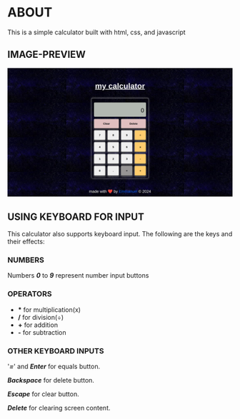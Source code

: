 # ABOUT
This is a simple calculator built with html, css, and javascript

## IMAGE-PREVIEW
![calculator-image](./calculator-preview.png)

## USING KEYBOARD FOR INPUT
This calculator also supports keyboard input.
The following are the keys and their effects:

### NUMBERS 
Numbers <b><i>0</i></b> to <b><i>9</i></b> represent number input buttons

### OPERATORS

- <b>*</b> for multiplication(x) 
- <b>/</b> for division(÷)
- <b>+</b> for addition 
- <b>-</b> for subtraction


### OTHER KEYBOARD INPUTS
'<i><b>=</b></i>' and <i><b>Enter</b></i> for equals button.

<i><b>Backspace</b></i> for delete button.

<i><b>Escape</b></i> for clear button.

<i><b>Delete</b></i> for clearing screen content.



